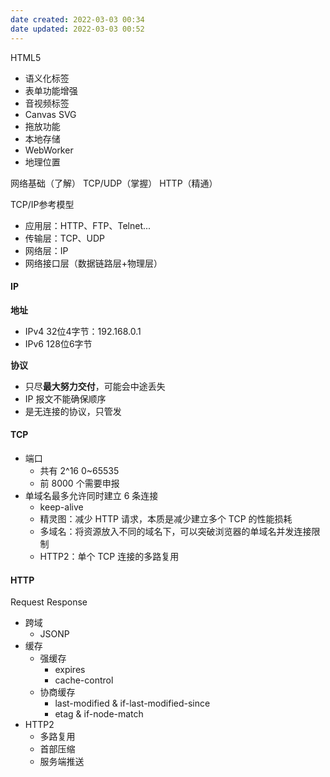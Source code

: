 ```yaml
---
date created: 2022-03-03 00:34
date updated: 2022-03-03 00:52
---
```


HTML5

- 语义化标签
- 表单功能增强
- 音视频标签
- Canvas SVG
- 拖放功能
- 本地存储
- WebWorker
- 地理位置

网络基础（了解）
TCP/UDP（掌握）
HTTP（精通）

TCP/IP参考模型

- 应用层：HTTP、FTP、Telnet...
- 传输层：TCP、UDP
- 网络层：IP
- 网络接口层（数据链路层+物理层）

#### IP

**地址**

- IPv4 32位4字节：192.168.0.1
- IPv6 128位6字节

**协议**

- 只尽**最大努力交付**，可能会中途丢失
- IP 报文不能确保顺序
- 是无连接的协议，只管发

#### TCP

- 端口
	- 共有 2^16 0~65535
	- 前 8000 个需要申报
- 单域名最多允许同时建立 6 条连接
	- keep-alive
	- 精灵图：减少 HTTP 请求，本质是减少建立多个 TCP 的性能损耗
	- 多域名：将资源放入不同的域名下，可以突破浏览器的单域名并发连接限制
	- HTTP2：单个 TCP 连接的多路复用

#### HTTP

Request
Response

- 跨域
	- JSONP
- 缓存
	- 强缓存
		- expires
		- cache-control
	- 协商缓存
		- last-modified & if-last-modified-since
		- etag & if-node-match
- HTTP2
	- 多路复用
	- 首部压缩
	- 服务端推送
